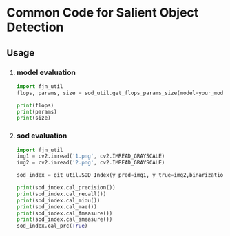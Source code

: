 # Common Code for Salient Object Detection



## Usage



1. ### model evaluation

   ```python
   import fjn_util
   flops, params, size = sod_util.get_flops_params_size(model=your_model, input_size=(3,224,224), as_strings=True, print_per_layer_stat=False) 
   
   print(flops)
   print(params)
   print(size)
   ```

2. ### sod evaluation
   ```python
   import fjn_util
   img1 = cv2.imread('1.png', cv2.IMREAD_GRAYSCALE)
   img2 = cv2.imread('2.png', cv2.IMREAD_GRAYSCALE)
   
   sod_index = git_util.SOD_Index(y_pred=img1, y_true=img2,binarization=True)
   
   print(sod_index.cal_precision())
   print(sod_index.cal_recall())
   print(sod_index.cal_miou())
   print(sod_index.cal_mae())
   print(sod_index.cal_fmeasure())
   print(sod_index.cal_smeasure())
   sod_index.cal_prc(True)
   ```
